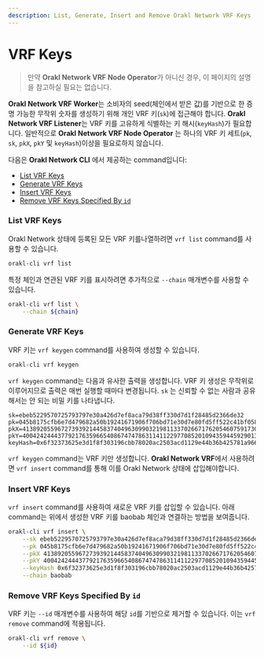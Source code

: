 ```yaml
---
description: List, Generate, Insert and Remove Orakl Network VRF Keys
---
```


# VRF Keys

> 만약 **Orakl Network VRF Node Operator**가 아니신 경우, 이 페이지의 설명을 참고하실 필요는 없습니다.

**Orakl Network VRF Worker**는 소비자의 seed(체인에서 받은 값)를 기반으로 한 증명 가능한 무작위 숫자를 생성하기 위해 개인 VRF 키(`sk`)에 접근해야 합니다. **Orakl Network VRF Listener**는 VRF 키를 고유하게 식별하는 키 해시(`keyHash`)가 필요합니다. 일반적으로 **Orakl Network VRF Node Operator** 는 하나의 VRF 키 세트(`pk`, `sk`, `pkX`, `pkY` 및 `keyHash`)이상을 필요로하지 않습니다.

다음은 **Orakl Network CLI** 에서 제공하는 command입니다:

- [List VRF Keys](vrf-keys.md#list-vrf-keys)
- [Generate VRF Keys](vrf-keys.md#generate-vrf-keys)
- [Insert VRF Keys](vrf-keys.md#insert-vrf-keys)
- [Remove VRF Keys Specified By `id`](vrf-keys.md#remove-vrf-keys-specified-by-id)

### List VRF Keys

Orakl Network 상태에 등록된 모든 VRF 키를나열하려면 `vrf list` command를 사용할 수 있습니다.

```sh
orakl-cli vrf list
```

특정 체인과 연관된 VRF 키를 표시하려면 추가적으로 `--chain` 매개변수를 사용할 수 있습니다.

```sh
orakl-cli vrf list \
    --chain ${chain}
```

### Generate VRF Keys

VRF 키는 `vrf keygen` command를 사용하여 생성할 수 있습니다.

```sh
orakl-cli vrf keygen
```

`vrf keygen` command는 다음과 유사한 출력을 생성합니다. VRF 키 생성은 무작위로 이루어지므로 출력은 매번 실행할 때마다 변경됩니다. `sk` 는 신뢰할 수 없는 사람과 공유해서는 안 되는 비밀 키를 나타냅니다.&#x20;

```
sk=ebeb5229570725793797e30a426d7ef8aca79d38ff330d7d1f28485d2366de32
pk=045b8175cfb6e7d479682a50b19241671906f706bd71e30d7e80fd5ff522c41bf0588735865a5faa121c3801b0b0581440bdde24b03dc4c4541df9555d15223e82
pkX=41389205596727393921445837404963099032198113370266717620546075917307049417712
pkY=40042424443779217635966540867474786311411229770852010943594459290130507251330
keyHash=0x6f32373625e3d1f8f303196cbb78020ac2503acd1129e44b36b425781a9664ac
```

`vrf keygen` command는 VRF 키만 생성합니다. **Orakl Network VRF**에서 사용하려면 `vrf insert` command를 통해 이를 Orakl Network 상태에 삽입해야합니다.

### Insert VRF Keys

`vrf insert` command를 사용하여 새로운 VRF 키를 삽입할 수 있습니다. 아래 command는 위에서 생성한 VRF 키를 baobab 체인과 연결하는 방법을 보여줍니다.

```sh
orakl-cli vrf insert \
    --sk ebeb5229570725793797e30a426d7ef8aca79d38ff330d7d1f28485d2366de32 \
    --pk 045b8175cfb6e7d479682a50b19241671906f706bd71e30d7e80fd5ff522c41bf0588735865a5faa121c3801b0b0581440bdde24b03dc4c4541df9555d15223e82 \
    --pkX 41389205596727393921445837404963099032198113370266717620546075917307049417712 \
    --pkY 40042424443779217635966540867474786311411229770852010943594459290130507251330 \
    --keyHash 0x6f32373625e3d1f8f303196cbb78020ac2503acd1129e44b36b425781a9664ac \
    --chain baobab
```

### Remove VRF Keys Specified By `id`

VRF 키는 `--id` 매개변수를 사용하여 해당 `id`를 기반으로 제거할 수 있습니다. 이는 `vrf remove` command에 적용됩니다.

```sh
orakl-cli vrf remove \
    --id ${id}
```
